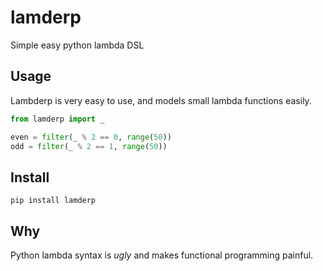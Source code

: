 lamderp
=======

Simple easy python lambda DSL

Usage
-----
Lambderp is very easy to use, and models small lambda functions easily.
```Python
from lamderp import _

even = filter(_ % 2 == 0, range(50))
odd = filter(_ % 2 == 1, range(50))
```

Install
-------
`pip install lamderp`

Why
---
Python lambda syntax is _ugly_ and makes functional programming painful.
